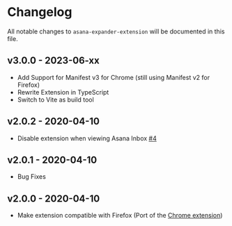 # Changelog

All notable changes to `asana-expander-extension` will be documented in this file.

## v3.0.0 - 2023-06-xx

- Add Support for Manifest v3 for Chrome (still using Manifest v2 for Firefox)
- Rewrite Extension in TypeScript
- Switch to Vite as build tool

## v2.0.2 - 2020-04-10

- Disable extension when viewing Asana Inbox [#4](https://github.com/stefanzweifel/asana-expander-extension/pull/4) 

## v2.0.1 - 2020-04-10

- Bug Fixes

## v2.0.0 - 2020-04-10

- Make extension compatible with Firefox (Port of the [Chrome extension](https://github.com/stefanzweifel/chrome-asana-expander))
